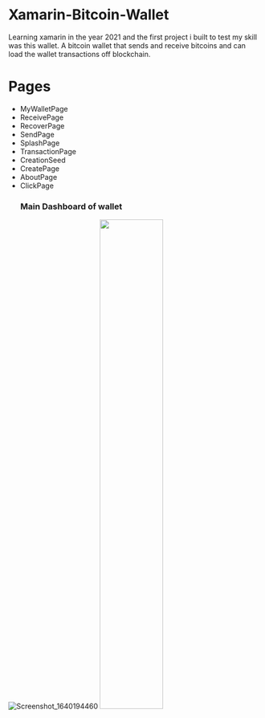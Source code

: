 # Xamarin-Bitcoin-Wallet
Learning xamarin in the year 2021 and the first project i built to test my skill was this wallet. A bitcoin wallet that sends and receive bitcoins and can load the wallet transactions off blockchain.
# Pages
* MyWalletPage
* ReceivePage
* RecoverPage
* SendPage
* SplashPage
* TransactionPage
* CreationSeed
* CreatePage
* AboutPage
* ClickPage
  ### Main Dashboard of wallet
  
![Screenshot_1640194460](https://github.com/Humble2020/Xamarin-Bitcoin-Wallet/assets/118256659/ec7fc202-e717-4256-b5fa-891bb7ee6418)
<img src="[url](https://github.com/Humble2020/Xamarin-Bitcoin-Wallet/assets/118256659/ec7fc202-e717-4256-b5fa-891bb7ee6418)https://github.com/Humble2020/Xamarin-Bitcoin-Wallet/assets/118256659/ec7fc202-e717-4256-b5fa-891bb7ee6418" width="50%" height="50%">

